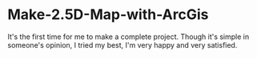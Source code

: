 # Make-2.5D-Map-with-ArcGis
It's the first time for me to make a complete project. Though it's simple in someone's opinion, I tried my best, I'm very happy and very satisfied.
